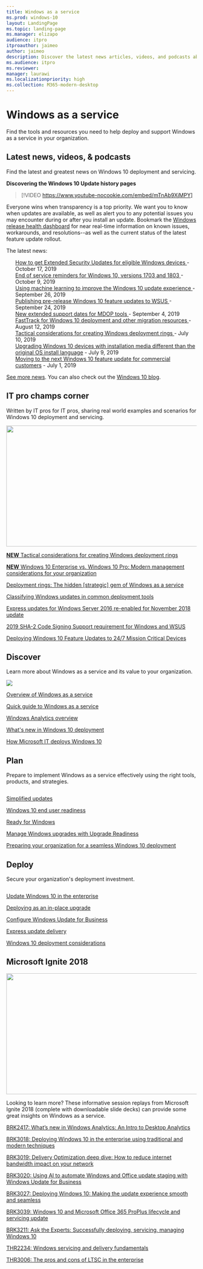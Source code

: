 ```yaml
---
title: Windows as a service  
ms.prod: windows-10
layout: LandingPage  
ms.topic: landing-page
ms.manager: elizapo
audience: itpro
itproauthor: jaimeo
author: jaimeo
description: Discover the latest news articles, videos, and podcasts about Windows as a Service. Find resources for using Windows as a service within your organization. 
ms.audience: itpro
ms.reviewer: 
manager: laurawi
ms.localizationpriority: high
ms.collection: M365-modern-desktop
---
```


# Windows as a service

Find the tools and resources you need to help deploy and support Windows as a service in your organization.

## Latest news, videos, & podcasts

Find the latest and greatest news on Windows 10 deployment and servicing.

**Discovering the Windows 10 Update history pages**
> [!VIDEO https://www.youtube-nocookie.com/embed/mTnAb9XjMPY]

Everyone wins when transparency is a top priority. We want you to know when updates are available, as well as alert you to any potential issues you may encounter during or after you install an update. Bookmark the <a href="https://aka.ms/WindowsReleaseHealth">Windows release health dashboard</a> for near real-time information on known issues, workarounds, and resolutions--as well as the current status of the latest feature update rollout.

The latest news:
<ul compact style="list-style: none"> 
<li><a href="https://techcommunity.microsoft.com/t5/Windows-IT-Pro-Blog/How-to-get-Extended-Security-Updates-for-eligible-Windows/ba-p/917807">How to get Extended Security Updates for eligible Windows devices </a> - October 17, 2019</li>
<li><a href="https://techcommunity.microsoft.com/t5/Windows-IT-Pro-Blog/End-of-service-reminders-for-Windows-10-versions-1703-and-1803/ba-p/903715">End of service reminders for Windows 10, versions 1703 and 1803  </a> - October 9, 2019</li>
<li><a href="https://techcommunity.microsoft.com/t5/Windows-IT-Pro-Blog/Using-machine-learning-to-improve-the-Windows-10-update/ba-p/877860">Using machine learning to improve the Windows 10 update experience  </a> - September 26, 2019</li>
<li><a href="https://techcommunity.microsoft.com/t5/Windows-IT-Pro-Blog/Publishing-pre-release-Windows-10-feature-updates-to-WSUS/ba-p/845054
">Publishing pre-release Windows 10 feature updates to WSUS  </a> - September 24, 2019</li>
<li><a href="https://techcommunity.microsoft.com/t5/Windows-IT-Pro-Blog/New-extended-support-dates-for-MDOP-tools/ba-p/837312">New extended support dates for MDOP tools   </a> - September 4, 2019</li>
<li><a href="https://techcommunity.microsoft.com/t5/Windows-IT-Pro-Blog/FastTrack-for-Windows-10-deployment-and-other-migration/ba-p/800406">FastTrack for Windows 10 deployment and other migration resources   </a> - August 12, 2019</li>
<li><a href="https://techcommunity.microsoft.com/t5/Windows-IT-Pro-Blog/Tactical-considerations-for-creating-Windows-deployment-rings/ba-p/746979">Tactical considerations for creating Windows deployment rings   </a> - July 10, 2019</li>
<li><a href="https://techcommunity.microsoft.com/t5/Windows-IT-Pro-Blog/Upgrading-Windows-10-devices-with-installation-media-different/ba-p/746126">Upgrading Windows 10 devices with installation media different than the original OS install language</a> - July 9, 2019</li>
<li><a href="https://techcommunity.microsoft.com/t5/Windows-IT-Pro-Blog/Moving-to-the-next-Windows-10-feature-update-for-commercial/ba-p/732968">Moving to the next Windows 10 feature update for commercial customers</a> - July 1, 2019</li>
</ul>

[See more news](waas-morenews.md). You can also check out the [Windows 10 blog](https://techcommunity.microsoft.com/t5/Windows-10-Blog/bg-p/Windows10Blog).

## IT pro champs corner
Written by IT pros for IT pros, sharing real world examples and scenarios for Windows 10 deployment and servicing.

<img src="images/champs-2.png" alt="" width="640" height="320">

<a href="https://techcommunity.microsoft.com/t5/Windows-IT-Pro-Blog/Tactical-considerations-for-creating-Windows-deployment-rings/ba-p/746979">**NEW** Tactical considerations for creating Windows deployment rings</a>

<a href="https://techcommunity.microsoft.com/t5/Windows-IT-Pro-Blog/Windows-10-Enterprise-vs-Windows-10-Pro-Modern-management/ba-p/720445">**NEW** Windows 10 Enterprise vs. Windows 10 Pro: Modern management considerations for your organization</a>

<a href="https://techcommunity.microsoft.com/t5/Windows-IT-Pro-Blog/Deployment-rings-The-hidden-strategic-gem-of-Windows-as-a/ba-p/659622">Deployment rings: The hidden [strategic] gem of Windows as a service</a>

<a href="https://techcommunity.microsoft.com/t5/Windows-IT-Pro-Blog/Classifying-Windows-updates-in-common-deployment-tools/ba-p/331175">Classifying Windows updates in common deployment tools</a>

<a href="https://docs.microsoft.com/windows-server/get-started/express-updates">Express updates for Windows Server 2016 re-enabled for November 2018 update
</a>

<a href="https://support.microsoft.com/help/4472027/">2019 SHA-2 Code Signing Support requirement for Windows and WSUS</a>

<a href="https://go.microsoft.com/fwlink/?linkid=2005509">Deploying Windows 10 Feature Updates to 24/7 Mission Critical Devices</a>

## Discover

Learn more about Windows as a service and its value to your organization.

<img src="images/discover-land.png">

<a href="waas-overview.md">Overview of Windows as a service</a>

<a href="waas-quick-start.md">Quick guide to Windows as a service</a>

<a href="windows-analytics-overview.md">Windows Analytics overview</a>

<a href="../deploy-whats-new.md">What's new in Windows 10 deployment</a>

<a href="https://channel9.msdn.com/events/Ignite/2015/BRK3303">How Microsoft IT deploys Windows 10</a></font>

## Plan

Prepare to implement Windows as a service effectively using the right tools, products, and strategies.

<img src="images/plan-land.png" alt="" />

<a href="https://www.microsoft.com/windowsforbusiness/simplified-updates">Simplified updates</a>

<a href="https://www.microsoft.com/itpro/windows-10/end-user-readiness">Windows 10 end user readiness</a>

<a href="https://developer.microsoft.com/windows/ready-for-windows#/">Ready for Windows</a>

<a href="../upgrade/manage-windows-upgrades-with-upgrade-readiness.md">Manage Windows upgrades with Upgrade Readiness</a>

<a href="https://www.microsoft.com/itshowcase/windows10deployment">Preparing your organization for a seamless Windows 10 deployment</a>

## Deploy

Secure your organization's deployment investment.

<img src="images/deploy-land.png" alt="" />

<a href="index.md">Update Windows 10 in the enterprise</a>

<a href="https://www.microsoft.com/itshowcase/Article/Content/668/Deploying-Windows-10-at-Microsoft-as-an-inplace-upgrade">Deploying as an in-place upgrade</a>

<a href="waas-configure-wufb.md">Configure Windows Update for Business</a>

<a href="waas-optimize-windows-10-updates.md#express-update-delivery">Express update delivery</a>

<a href="../planning/windows-10-deployment-considerations.md">Windows 10 deployment considerations</a>


## Microsoft Ignite 2018
<img src="images/ignite-land.jpg" alt="" width="640" height="320"/>

Looking to learn more? These informative session replays from Microsoft Ignite 2018 (complete with downloadable slide decks) can provide some great insights on Windows as a service.

[BRK2417: What’s new in Windows Analytics: An Intro to Desktop Analytics](https://myignite.techcommunity.microsoft.com/sessions/64324#ignite-html-anchor)

[BRK3018: Deploying Windows 10 in the enterprise using traditional and modern techniques](https://myignite.techcommunity.microsoft.com/sessions/64509#ignite-html-anchor)

[BRK3019: Delivery Optimization deep dive: How to reduce internet bandwidth impact on your network](https://myignite.techcommunity.microsoft.com/sessions/64510#ignite-html-anchor)

[BRK3020: Using AI to automate Windows and Office update staging with Windows Update for Business](https://myignite.techcommunity.microsoft.com/sessions/64513#ignite-html-anchor)

[BRK3027: Deploying Windows 10: Making the update experience smooth and seamless](https://myignite.techcommunity.microsoft.com/sessions/64612#ignite-html-anchor)

[BRK3039: Windows 10 and Microsoft Office 365 ProPlus lifecycle and servicing update](https://myignite.techcommunity.microsoft.com/sessions/66763#ignite-html-anchor)

[BRK3211: Ask the Experts: Successfully deploying, servicing, managing Windows 10](https://myignite.techcommunity.microsoft.com/sessions/65963#ignite-html-anchor)

[THR2234: Windows servicing and delivery fundamentals](https://myignite.techcommunity.microsoft.com/sessions/66741#ignite-html-anchor)

[THR3006: The pros and cons of LTSC in the enterprise](https://myignite.techcommunity.microsoft.com/sessions/64512#ignite-html-anchor)
